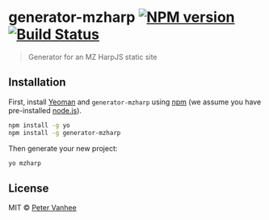 # generator-mzharp [![NPM version][npm-image]][npm-url] [![Build Status][travis-image]][travis-url]
> Generator for an MZ HarpJS static site

## Installation

First, install [Yeoman](http://yeoman.io) and `generator-mzharp` using [npm](https://www.npmjs.com/) (we assume you have pre-installed [node.js](https://nodejs.org/)).

```bash
npm install -g yo
npm install -g generator-mzharp
```

Then generate your new project:

```bash
yo mzharp
```
## License

MIT © [Peter Vanhee](http://marzeelabs.org)


[npm-image]: https://badge.fury.io/js/generator-mzharp.svg
[npm-url]: https://npmjs.org/package/generator-mzharp
[travis-image]: https://travis-ci.org/marzeelabs/generator-mzharp.svg?branch=master
[travis-url]: https://travis-ci.org/marzeelabs/generator-mzharp
